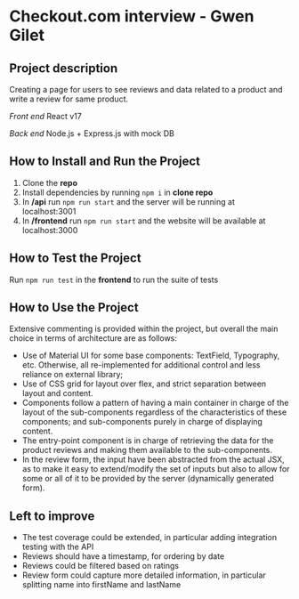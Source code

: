 # Checkout.com interview - Gwen Gilet

## Project description

Creating a page for users to see reviews and data related to a product and write a review for same product.

_Front end_
React v17

_Back end_
Node.js + Express.js with mock DB

## How to Install and Run the Project

1. Clone the **repo**
2. Install dependencies by running `npm i` in **clone repo**
3. In **/api** run `npm run start` and the server will be running at localhost:3001
4. In **/frontend** run `npm run start` and the website will be available at localhost:3000

## How to Test the Project

Run `npm run test` in the **frontend** to run the suite of tests

## How to Use the Project

Extensive commenting is provided within the project, but overall the main choice in terms of architecture are as follows:

- Use of Material UI for some base components: TextField, Typography, etc. Otherwise, all re-implemented for additional control and less reliance on external library;
- Use of CSS grid for layout over flex, and strict separation between layout and content.
- Components follow a pattern of having a main container in charge of the layout of the sub-components regardless of the characteristics of these components; and sub-components purely in charge of displaying content.
- The entry-point component is in charge of retrieving the data for the product reviews and making them available to the sub-components.
- In the review form, the input have been abstracted from the actual JSX, as to make it easy to extend/modify the set of inputs but also to allow for some or all of it to be provided by the server (dynamically generated form).

## Left to improve

- The test coverage could be extended, in particular adding integration testing with the API
- Reviews should have a timestamp, for ordering by date
- Reviews could be filtered based on ratings
- Review form could capture more detailed information, in particular splitting name into firstName and lastName
